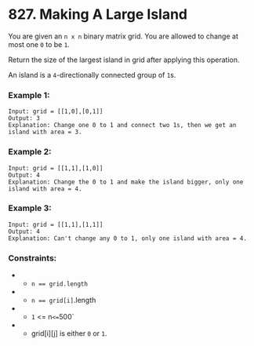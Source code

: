 # 827. Making A Large Island

You are given an `n x n` binary matrix grid. You are allowed to change at most one `0` to be `1`.

Return the size of the largest island in grid after applying this operation.

An island is a `4`-directionally connected group of `1`s.

### Example 1:

```
Input: grid = [[1,0],[0,1]]
Output: 3
Explanation: Change one 0 to 1 and connect two 1s, then we get an island with area = 3.
```

### Example 2:

```
Input: grid = [[1,1],[1,0]]
Output: 4
Explanation: Change the 0 to 1 and make the island bigger, only one island with area = 4.
```

### Example 3:

```
Input: grid = [[1,1],[1,1]]
Output: 4
Explanation: Can't change any 0 to 1, only one island with area = 4.
```

### Constraints:

- - `n == grid.length`
- - `n == grid[i]`.length
- - `1` <= n` <= `500`
- - grid[i][j] is either `0` or `1`.
